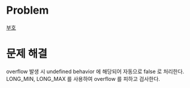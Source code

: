 # Problem
[부호](https://www.acmicpc.net/problem/1247)
   
# 문제 해결
overflow 발생 시 undefined behavior 에 해당되어 자동으로 false 로 처리한다.   
LONG_MIN, LONG_MAX 를 사용하여 overflow 를 피하고 검사한다.       
